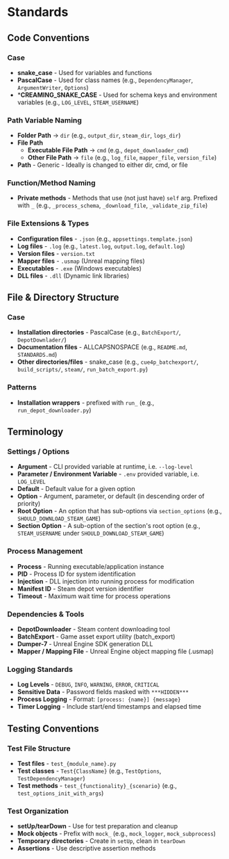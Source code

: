 # Standards

## Code Conventions

### Case
- **snake_case** - Used for variables and functions
- **PascalCase** - Used for class names (e.g., `DependencyManager`, `ArgumentWriter`, `Options`)
- ***CREAMING_SNAKE_CASE** - Used for schema keys and environment variables (e.g., `LOG_LEVEL`, `STEAM_USERNAME`)

### Path Variable Naming
* **Folder Path** → `dir` (e.g., `output_dir`, `steam_dir`, `logs_dir`)
* **File Path**
  * **Executable File Path** → `cmd` (e.g., `depot_downloader_cmd`)
  * **Other File Path** → `file` (e.g., `log_file`, `mapper_file`, `version_file`)
* **Path** - Generic - Ideally is changed to either dir, cmd, or file

### Function/Method Naming
* **Private methods** - Methods that use (not just have) `self` arg. Prefixed with `_` (e.g., `_process_schema`, `_download_file`, `_validate_zip_file`)

### File Extensions & Types
* **Configuration files** - `.json` (e.g., `appsettings.template.json`)
* **Log files** - `.log` (e.g., `latest.log`, `output.log`, `default.log`)
* **Version files** - `version.txt`
* **Mapper files** - `.usmap` (Unreal mapping files)
* **Executables** - `.exe` (Windows executables)
* **DLL files** - `.dll` (Dynamic link libraries)
  
## File & Directory Structure

### Case
* **Installation directories** - PascalCase (e.g., `BatchExport/`, `DepotDownlader/`)
* **Documentation files** - ALLCAPSNOSPACE (e.g., `README.md`, `STANDARDS.md`)
* **Other directories/files** - snake_case (e.g., `cue4p_batchexport/`, `build_scripts/`, `steam/`, `run_batch_export.py`)

### Patterns
* **Installation wrappers** - prefixed with `run_` (e.g., `run_depot_downloader.py`)

## Terminology

### Settings / Options
* **Argument** - CLI provided variable at runtime, i.e. `--log-level`
* **Parameter / Environment Variable** - `.env` provided variable, i.e. `LOG_LEVEL`
* **Default** - Default value for a given option
* **Option** - Argument, parameter, or default (in descending order of priority)
* **Root Option** - An option that has sub-options via `section_options` (e.g., `SHOULD_DOWNLOAD_STEAM_GAME`)
* **Section Option** - A sub-option of the section's root option (e.g., `STEAM_USERNAME` under `SHOULD_DOWNLOAD_STEAM_GAME`)

### Process Management
* **Process** - Running executable/application instance
* **PID** - Process ID for system identification
* **Injection** - DLL injection into running process for modification
* **Manifest ID** - Steam depot version identifier
* **Timeout** - Maximum wait time for process operations

### Dependencies & Tools
* **DepotDownloader** - Steam content downloading tool
* **BatchExport** - Game asset export utility (batch_export)
* **Dumper-7** - Unreal Engine SDK generation DLL
* **Mapper / Mapping File** - Unreal Engine object mapping file (.usmap)

### Logging Standards
* **Log Levels** - `DEBUG`, `INFO`, `WARNING`, `ERROR`, `CRITICAL`
* **Sensitive Data** - Password fields masked with `***HIDDEN***`
* **Process Logging** - Format: `[process: {name}] {message}`
* **Timer Logging** - Include start/end timestamps and elapsed time

## Testing Conventions

### Test File Structure
* **Test files** - `test_{module_name}.py`
* **Test classes** - `Test{ClassName}` (e.g., `TestOptions`, `TestDependencyManager`)
* **Test methods** - `test_{functionality}_{scenario}` (e.g., `test_options_init_with_args`)

### Test Organization
* **setUp/tearDown** - Use for test preparation and cleanup
* **Mock objects** - Prefix with `mock_` (e.g., `mock_logger`, `mock_subprocess`)
* **Temporary directories** - Create in `setUp`, clean in `tearDown`
* **Assertions** - Use descriptive assertion methods